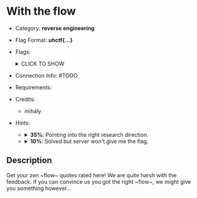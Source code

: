 # With the flow
* Category: **reverse engineering**

* Flag Format: **uhctf{...}**

* Flags: <details><summary>CLICK TO SHOW</summary><ul><ul>
<li>static: <code>uhctf{neither-half-empty-nor-half-full-82f1db}</code></li>
</ul></ul></details>

* Connection Info: \#TODO

* Requirements:

* Credits:
    * mihály

* Hints: <ul><ul>
<li><details>
    <summary><strong>35%</strong>: Pointing into the right research direction.</summary>
    Maybe it is possible to redirect the execution flow of the binary by using a different kind of flow?
</details></li>
<li><details>
    <summary><strong>10%</strong>: Solved but server won't give me the flag.</summary>
    Maybe the thing you're replacing is a bit further back? Don't feel afraid to spam the replacement multiple times at the end of your payload.
</details></li>
</ul></ul>

## Description
Get your zen \~flow\~ quotes rated here! We are quite harsh with the feedback. If you can convince us you got the right \~flow\~, we might give you something however...

